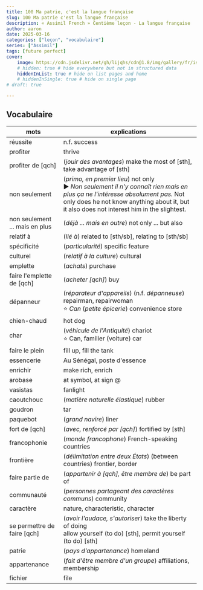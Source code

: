 ```yaml
---
title: 100 Ma patrie, c'est la langue française
slug: 100 Ma patrie c'est la langue française
description: « Assimil French » Centième leçon - La langue française
author: aaron
date: 2025-03-16
categories: ["leçon", "vocabulaire"]
series: ["Assimil"]
tags: [future perfect]
cover: 
    image: https://cdn.jsdelivr.net/gh/lijqhs/cdn@1.8/img/gallery/fr/isaiah-b-Fc7hOSm1LhI-unsplash.jpg
    # hidden: true # hide everywhere but not in structured data
    hiddenInList: true # hide on list pages and home
    # hiddenInSingle: true # hide on single page
# draft: true

---
```



## Vocabulaire

| mots | explications |
| ---- | ---- | 
| réussite | n.f. success |
| profiter | thrive |
| profiter de [qch] | (*jouir des avantages*) make the most of [sth], take advantage of [sth] |
| non seulement | (*primo, en premier lieu*) not only </br> ▶︎ *Non seulement il n'y connaît rien mais en plus ça ne l'intéresse absolument pas.* Not only does he not know anything about it, but it also does not interest him in the slightest. |
| non seulement ... mais en plus | (*déjà ... mais en outre*) not only ... but also |
| relatif à | (*lié à*) related to [sth/sb], relating to [sth/sb] |
| spécificité | (*particularité*) specific feature |
| culturel | (*relatif à la culture*) cultural | 
| emplette | (*achats*) purchase |
| faire l'emplette de [qch] | (*acheter [qch]*) buy |
| dépanneur | (*réparateur d'appareils*) (n.f. *dépanneuse*) repairman, repairwoman </br> ⭐ *Can* (*petite épicerie*) convenience store |
| chien-chaud | hot dog |
| char | (*véhicule de l'Antiquité*) chariot </br> ⭐ Can, familier (voiture) car |
| faire le plein | fill up, fill the tank |
| essencerie | Au Sénégal, poste d'essence |
| enrichir | make rich, enrich |
| arobase | at symbol, at sign @ |
| vasistas | fanlight |
| caoutchouc | (*matière naturelle élastique*) rubber |
| goudron | tar |
| paquebot | (*grand navire*) liner |
| fort de [qch] | (*avec, renforcé par [qch]*) fortified by [sth] |
| francophonie | (*monde francophone*) French-speaking countries |
| frontière | (*délimitation entre deux États*) (between countries) frontier, border |
| faire partie de | (*appartenir à [qch], être membre de*) be part of |
| communauté | (*personnes partageant des caractères communs*) community |
| caractère | nature, characteristic, character |
| se permettre de faire [qch] | (*avoir l'audace, s'autoriser*) take the liberty of doing </br> allow yourself (to do) [sth], permit yourself (to do) [sth] |
| patrie | (*pays d'appartenance*) homeland |
| appartenance | (*fait d'être membre d'un groupe*) affiliations, membership |
| fichier | file |